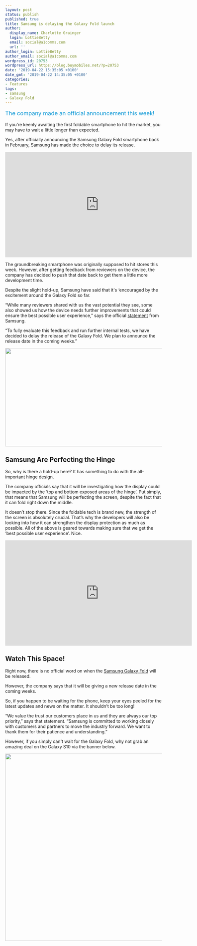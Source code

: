 ```yaml
---
layout: post
status: publish
published: true
title: Samsung is delaying the Galaxy Fold launch
author:
  display_name: Charlotte Grainger
  login: LottieBetty
  email: social@a1comms.com
  url: ''
author_login: LottieBetty
author_email: social@a1comms.com
wordpress_id: 20753
wordpress_url: https://blog.buymobiles.net/?p=20753
date: '2019-04-22 15:35:05 +0100'
date_gmt: '2019-04-22 14:35:05 +0100'
categories:
- Features
tags:
- samsung
- Galaxy Fold
---
```

<p><!-- wp:paragraph --></p>
<p><span class="postStandFirst" style="color: #0896d5; line-height: 26px; font-size: 18px;">The company made an official announcement this week!</span></p>
<p><!-- /wp:paragraph --></p>
<p>If you&rsquo;re keenly awaiting the first foldable smartphone to hit the market, you may have to wait a little longer than expected.</p>
<p>Yes, after officially announcing the Samsung Galaxy Fold smartphone back in February, Samsung has made the choice to delay its release.</p>
<p><iframe src="https://www.youtube.com/embed/7r_UgNcJtzQ?start=65" width="600" height="338" frameborder="0" allowfullscreen="allowfullscreen"></iframe></p>
<p>The groundbreaking smartphone was originally supposed to hit stores this week. However, after getting feedback from reviewers on the device, the company has decided to push that date back to get them a little more development time.</p>
<p>Despite the slight hold-up, Samsung have said that it's &lsquo;encouraged by the excitement around the Galaxy Fold so far.</p>
<p>&ldquo;While many reviewers shared with us the vast potential they see, some also showed us how the device needs further improvements that could ensure the best possible user experience,&rdquo; says the official <a href="https://news.samsung.com/global/samsung-to-postpone-the-launch-of-the-galaxy-fold" target="_blank" rel="noopener noreferrer">statement</a> from Samsung.</p>
<p>&ldquo;To fully evaluate this feedback and run further internal tests, we have decided to delay the release of the Galaxy Fold. We plan to announce the release date in the coming weeks.&rdquo;</p>
<p><img class="aligncenter size-full wp-image-20574" src="https://storage.googleapis.com/a1comms-blog-buymobiles/1/2019/04/galaxy-fold-share-image-edit.jpg" alt="" width="600" height="315"></p>
<h2>Samsung Are Perfecting the Hinge</h2>
<p>So, why is there a hold-up here? It has something to do with the all-important hinge design.</p>
<p>The company officials say that it will be investigating how the display could be impacted by the &lsquo;top and bottom exposed areas of the hinge&rsquo;. Put simply, that means that Samsung will be perfecting the screen, despite the fact that it can fold right down the middle.</p>
<p>It doesn&rsquo;t stop there. Since the foldable tech is brand new, the strength of the screen is absolutely crucial. That&rsquo;s why the developers will also be looking into how it can strengthen the display protection as much as possible. All of the above is geared towards making sure that we get the &lsquo;best possible user experience&rsquo;. Nice.</p>
<p><iframe src="https://www.youtube.com/embed/McdgS3Popjk" width="600" height="338" frameborder="0" allowfullscreen="allowfullscreen"></iframe></p>
<h2>Watch This Space!</h2>
<p>Right now, there is no official word on when the <a href="https://www.samsung.com/uk/smartphones/galaxy-fold/" target="_blank" rel="noopener noreferrer">Samsung Galaxy Fold</a> will be released.</p>
<p>However, the company says that it will be giving a new release date in the coming weeks.</p>
<p>So, if you happen to be waiting for the phone, keep your eyes peeled for the latest updates and news on the matter. It shouldn&rsquo;t be too long!</p>
<p>&ldquo;We value the trust our customers place in us and they are always our top priority,&rdquo; says that statement. &ldquo;Samsung is committed to working closely with customers and partners to move the industry forward. We want to thank them for their patience and understanding.&rdquo;</p>
<p>However, if you simply can't wait for the Galaxy Fold, why not grab an amazing deal on the Galaxy S10 via the banner below.</p>
<p><a href="https://www.buymobiles.net/samsung/galaxy-s10-128gb-black" target="_blank" rel="noopener noreferrer"><img class="aligncenter wp-image-20159 size-full" src="https://storage.googleapis.com/a1comms-blog-buymobiles/1/bm-blog-advert-samsung-galaxy-s10.jpg" alt="" width="600" height="600"></a></p>
